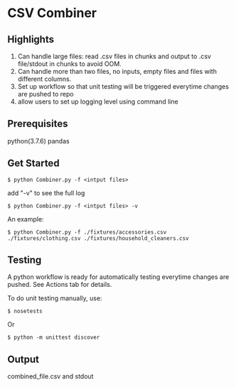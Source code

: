 # CSV Combiner
## Highlights
1. Can handle large files: read .csv files in chunks and output to .csv file/stdout in chunks to avoid OOM. 
2. Can handle more than two files, no inputs, empty files and files with different columns.
3. Set up workflow so that unit testing will be triggered everytime changes are pushed to repo
4. allow users to set up logging level using command line

## Prerequisites
python(3.7.6)
pandas

## Get Started

```
$ python Combiner.py -f <intput files> 
```
add "-v" to see the full log
```
$ python Combiner.py -f <intput files> -v
```

An example:

```
$ python Combiner.py -f ./fixtures/accessories.csv ./fixtures/clothing.csv ./fixtures/household_cleaners.csv
```

## Testing

A python workflow is ready for automatically testing everytime changes are pushed. See Actions tab for details.

To do unit testing manually, use:

```
$ nosetests
```

Or

```
$ python -m unittest discover 
```

## Output

combined_file.csv and stdout

